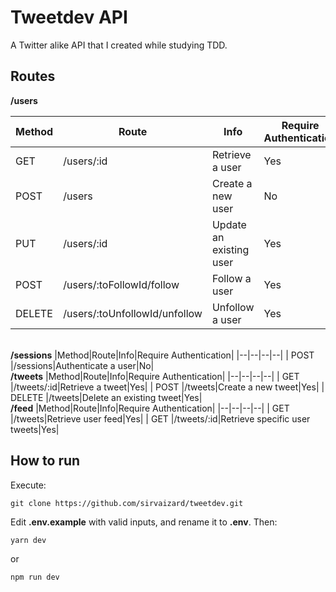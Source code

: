 # Tweetdev API
A Twitter alike API that I created while studying TDD.

## Routes

**/users**

|Method|Route|Info|Require Authentication|
|--|--|--|--|
| GET |/users/:id|Retrieve a user|Yes|
| POST |/users|Create a new user|No|
| PUT |/users/:id|Update an existing user|Yes|
| POST |/users/:toFollowId/follow|Follow a user|Yes|
| DELETE |/users/:toUnfollowId/unfollow|Unfollow a user|Yes|
\
**/sessions**
|Method|Route|Info|Require Authentication|
|--|--|--|--|
| POST |/sessions|Authenticate a user|No|
\
**/tweets**
|Method|Route|Info|Require Authentication|
|--|--|--|--|
| GET |/tweets/:id|Retrieve a tweet|Yes|
| POST |/tweets|Create a new tweet|Yes|
| DELETE |/tweets|Delete an existing tweet|Yes|
\
**/feed**
|Method|Route|Info|Require Authentication|
|--|--|--|--|
| GET |/tweets|Retrieve user feed|Yes|
| GET |/tweets/:id|Retrieve specific user tweets|Yes|

## How to run
Execute:

    git clone https://github.com/sirvaizard/tweetdev.git

Edit **.env.example** with valid inputs, and rename it to **.env**.
Then:

    yarn dev
  or

    npm run dev

